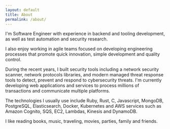 ```yaml
---
layout: default
title: About
permalink: /about/
---
```


I'm Software Engineer with experience in backend and tooling development, as well as test automation and security research. 

I also enjoy working in agile teams focused on developing engineering processes that promote quick innovation, simple development and quality control.

During the recent years, I built security tools including a network security scanner, network protocols libraries, and modern managed threat response tools to detect, prevent and respond to cybersecurity threats. I'm currently developing web applications and services to process millions of transactions and communicate multiple platforms.

The technologies I usually use include Ruby, Rust, C, Javascript, MongoDB, PostgreSQL, Elasticsearch, Docker, Kubernetes and AWS services such as Amazon Cognito, SQS, EC2, Lambdas, Kinesis and DynamoDB.

I like reading books, music, traveling, movies, parties, family and friends.
